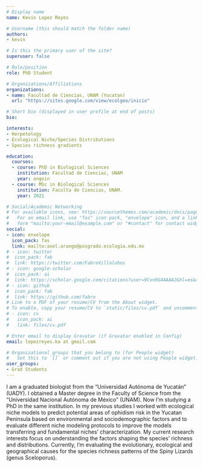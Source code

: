 ```yaml
---
# Display name
name: Kevin Lopez Reyes

# Username (this should match the folder name)
authors:
- kevin

# Is this the primary user of the site?
superuser: false

# Role/position
role: PhD Student

# Organizations/Affiliations
organizations:
- name: Facultad de Ciencias, UNAM (Yucatan)
  url: "https://sites.google.com/view/ecolgeo/inicio"

# Short bio (displayed in user profile at end of posts)
bio: 

interests:
- Herpetology
- Ecological Niche/Species Distributions
- Species richness gradients

education:
  courses:
  - course: PhD in Biological Sciences
    institution: Facultad de Ciencias, UNAM
    year: ongoin
  - course: MSc in Biological Sciences
    institution: Faculta de Ciencias, UNAM.
    year: 2021

# Social/Academic Networking
# For available icons, see: https://sourcethemes.com/academic/docs/page-builder/#icons
#   For an email link, use "fas" icon pack, "envelope" icon, and a link in the
#   form "mailto:your-email@example.com" or "#contact" for contact widget.
social:
- icon: envelope
  icon_pack: fas
  link: mailto:axel.arango@posgrado.ecologia.edu.mx
# - icon: twitter
#  icon_pack: fab
#  link: https://twitter.com/FabroVillalobos
# - icon: google-scholar
#  icon_pack: ai
#  link: https://scholar.google.com/citations?user=9CxnRG4AAAAJ&hl=es&oi=ao
# - icon: github
#  icon_pack: fab
#  link: https://github.com/fabro
# Link to a PDF of your resume/CV from the About widget.
# To enable, copy your resume/CV to `static/files/cv.pdf` and uncomment the lines below.
# - icon: cv
#   icon_pack: ai
#   link: files/cv.pdf

# Enter email to display Gravatar (if Gravatar enabled in Config)
email: lopezreyes.ka at gmail.com

# Organizational groups that you belong to (for People widget)
#   Set this to `[]` or comment out if you are not using People widget.
user_groups:
- Grad Students
---
```


I am a graduated biologist from the “Universidad Autónoma de Yucatán” (UADY). I obtained a Master degree in the Faculty of Science from the “Universidad Nacional Autónoma de México” (UNAM). Now I’m studying a PhD in the same institution. In my previous studies I worked with ecological niche models to predict potential areas of ophidism risk in the Yucatan Peninsula based on environmental and sociodemographic factors and to evaluate different niche modeling protocols to improve the models transferring and fundamental niches’ characterization. My current research interests focus on understanding the factors shaping the species’ richness and distributions. Currently, I’m evaluating the evolutionary, ecological and geographical causes for the species richness patterns of the Spiny Lizards (genus Sceloporus).
